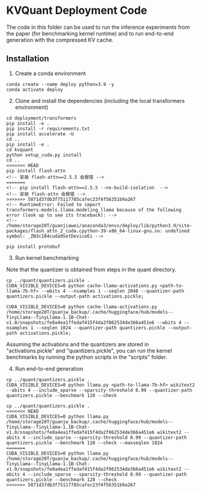 # KVQuant Deployment Code

The code in this folder can be used to run the inference experiments from the paper (for benchmarking kernel runtime) and to run end-to-end generation with the compressed KV cache.

## Installation

1. Create a conda environment
```
conda create --name deploy python=3.9 -y
conda activate deploy
```

2. Clone and install the dependencies (including the local transformers environment)
```
cd deployment/transformers
pip install -e .
pip install -r requirements.txt
pip install accelerate -U
cd ..
pip install -e .
cd kvquant
python setup_cuda.py install
cd ..
<<<<<<< HEAD
pip install flash-attn
<!-- 安装 flash-attn==2.5.5 会报错 -->
=======
<!-- pip install flash-attn==2.5.5 --no-build-isolation  -->
<!-- 安装 flash-attn 会报错 -->
>>>>>>> 5071d37db3f75117785cafec23f4f56351b9a267
<!-- RuntimeError: Failed to import transformers.models.llama.modeling_llama because of the following error (look up to see its traceback): -->
<!-- /home/storage20T/guanjiawei/anaconda3/envs/deploy/lib/python3.9/site-packages/flash_attn_2_cuda.cpython-39-x86_64-linux-gnu.so: undefined symbol: _ZN3c104cuda9SetDeviceEi -->

pip install protobuf
```

3. Run kernel benchmarking

Note that the quantizer is obtained from steps in the quant directory.

```
cp ../quant/quantizers.pickle .
CUDA_VISIBLE_DEVICES=0 python cache-llama-activations.py <path-to-llama-7b-hf> --wbits 4 --nsamples 1 --seqlen 2048 --quantizer-path quantizers.pickle --output-path activations.pickle;
```

```
CUDA_VISIBLE_DEVICES=0 python cache-llama-activations.py /home/storage20T/guanjw_backup/.cache/huggingface/hub/models--TinyLlama--TinyLlama-1.1B-Chat-v1.0/snapshots/fe8a4ea1ffedaf415f4da2f062534de366a451e6 --wbits 4 --nsamples 1 --seqlen 1024 --quantizer-path quantizers.pickle --output-path activations.pickle;
```

Assuming the activations and the quantizers are stored in "activations.pickle" and "quantizers.pickle", you can run the kernel benchmarks by running the python scripts in the "scripts" folder.

4. Run end-to-end generation

```
cp ../quant/quantizers.pickle .
CUDA_VISIBLE_DEVICES=0 python llama.py <path-to-llama-7b-hf> wikitext2 --abits 4 --include_sparse --sparsity-threshold 0.99 --quantizer-path quantizers.pickle --benchmark 128 --check
```

```
cp ../quant/quantizers.pickle .
<<<<<<< HEAD
CUDA_VISIBLE_DEVICES=0 python llama.py /home/storage20T/guanjw_backup/.cache/huggingface/hub/models--TinyLlama--TinyLlama-1.1B-Chat-v1.0/snapshots/fe8a4ea1ffedaf415f4da2f062534de366a451e6 wikitext2 --abits 4 --include_sparse --sparsity-threshold 0.99 --quantizer-path quantizers.pickle --benchmark 128 --check --maxseqlen 1024
=======
CUDA_VISIBLE_DEVICES=0 python llama.py /home/storage20T/guanjw_backup/.cache/huggingface/hub/models--TinyLlama--TinyLlama-1.1B-Chat-v1.0/snapshots/fe8a4ea1ffedaf415f4da2f062534de366a451e6 wikitext2 --abits 4 --include_sparse --sparsity-threshold 0.99 --quantizer-path quantizers.pickle --benchmark 128 --check
>>>>>>> 5071d37db3f75117785cafec23f4f56351b9a267
```
